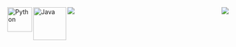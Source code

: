 <img align="left" alt="Python" width="56px" src="https://cdn4.iconfinder.com/data/icons/logos-and-brands/512/267_Python_logo-512.png" />
<img align="left" alt="Java" width="75px" src="https://cdn.iconscout.com/icon/free/png-256/java-60-1174953.png" />

<img align="left" src="https://github-readme-stats.vercel.app/api/?username=BarthVisuals&show_icons=true&include_all_commits&theme=midnight-purple" />
<img align="right" src="https://github-readme-stats.vercel.app/api/top-langs/?username=BarthVisuals&langs_count=8&icon_color=eb5a50&theme=dark&title_color=9919e3" />
